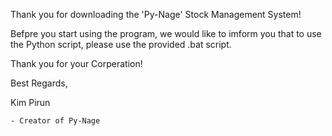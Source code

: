 Thank you for downloading the 'Py-Nage' Stock Management System!

Befpre you start using the program, we would like to imform you that to use the Python script, please use the provided .bat script.

Thank you for your Corperation!

Best Regards,

Kim Pirun
    
    - Creator of Py-Nage